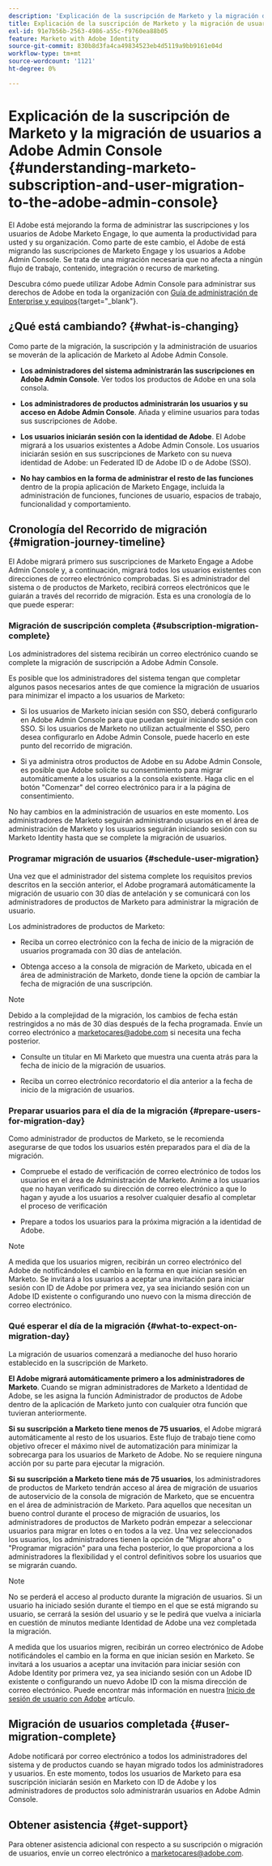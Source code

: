 ```yaml
---
description: 'Explicación de la suscripción de Marketo y la migración de usuarios a Adobe Admin Console: documentos de Marketo, documentación del producto'
title: Explicación de la suscripción de Marketo y la migración de usuarios a Adobe Admin Console
exl-id: 91e7b56b-2563-4986-a55c-f9760ea88b05
feature: Marketo with Adobe Identity
source-git-commit: 830b8d3fa4ca49834523eb4d5119a9bb9161e04d
workflow-type: tm+mt
source-wordcount: '1121'
ht-degree: 0%

---
```


# Explicación de la suscripción de Marketo y la migración de usuarios a Adobe Admin Console {#understanding-marketo-subscription-and-user-migration-to-the-adobe-admin-console}

El Adobe está mejorando la forma de administrar las suscripciones y los usuarios de Adobe Marketo Engage, lo que aumenta la productividad para usted y su organización. Como parte de este cambio, el Adobe de está migrando las suscripciones de Marketo Engage y los usuarios a Adobe Admin Console. Se trata de una migración necesaria que no afecta a ningún flujo de trabajo, contenido, integración o recurso de marketing.

Descubra cómo puede utilizar Adobe Admin Console para administrar sus derechos de Adobe en toda la organización con [Guía de administración de Enterprise y equipos](https://helpx.adobe.com/enterprise/admin-guide.html){target="_blank"}.

## ¿Qué está cambiando? {#what-is-changing}

Como parte de la migración, la suscripción y la administración de usuarios se moverán de la aplicación de Marketo al Adobe Admin Console.

* **Los administradores del sistema administrarán las suscripciones en Adobe Admin Console**. Ver todos los productos de Adobe en una sola consola.

* **Los administradores de productos administrarán los usuarios y su acceso en Adobe Admin Console**. Añada y elimine usuarios para todas sus suscripciones de Adobe.

* **Los usuarios iniciarán sesión con la identidad de Adobe**. El Adobe migrará a los usuarios existentes a Adobe Admin Console. Los usuarios iniciarán sesión en sus suscripciones de Marketo con su nueva identidad de Adobe: un Federated ID de Adobe ID o de Adobe (SSO).

* **No hay cambios en la forma de administrar el resto de las funciones** dentro de la propia aplicación de Marketo Engage, incluida la administración de funciones, funciones de usuario, espacios de trabajo, funcionalidad y comportamiento.


## Cronología del Recorrido de migración {#migration-journey-timeline}

El Adobe migrará primero sus suscripciones de Marketo Engage a Adobe Admin Console y, a continuación, migrará todos los usuarios existentes con direcciones de correo electrónico comprobadas. Si es administrador del sistema o de productos de Marketo, recibirá correos electrónicos que le guiarán a través del recorrido de migración. Esta es una cronología de lo que puede esperar:

### Migración de suscripción completa {#subscription-migration-complete}

Los administradores del sistema recibirán un correo electrónico cuando se complete la migración de suscripción a Adobe Admin Console.

Es posible que los administradores del sistema tengan que completar algunos pasos necesarios antes de que comience la migración de usuarios para minimizar el impacto a los usuarios de Marketo:

* Si los usuarios de Marketo inician sesión con SSO, deberá configurarlo en Adobe Admin Console para que puedan seguir iniciando sesión con SSO. Si los usuarios de Marketo no utilizan actualmente el SSO, pero desea configurarlo en Adobe Admin Console, puede hacerlo en este punto del recorrido de migración.

* Si ya administra otros productos de Adobe en su Adobe Admin Console, es posible que Adobe solicite su consentimiento para migrar automáticamente a los usuarios a la consola existente. Haga clic en el botón &quot;Comenzar&quot; del correo electrónico para ir a la página de consentimiento.

No hay cambios en la administración de usuarios en este momento. Los administradores de Marketo seguirán administrando usuarios en el área de administración de Marketo y los usuarios seguirán iniciando sesión con su Marketo Identity hasta que se complete la migración de usuarios.

### Programar migración de usuarios {#schedule-user-migration}

Una vez que el administrador del sistema complete los requisitos previos descritos en la sección anterior, el Adobe programará automáticamente la migración de usuario con 30 días de antelación y se comunicará con los administradores de productos de Marketo para administrar la migración de usuario.

Los administradores de productos de Marketo:

* Reciba un correo electrónico con la fecha de inicio de la migración de usuarios programada con 30 días de antelación.

* Obtenga acceso a la consola de migración de Marketo, ubicada en el área de administración de Marketo, donde tiene la opción de cambiar la fecha de migración de una suscripción.

>[!NOTE]
>
>Debido a la complejidad de la migración, los cambios de fecha están restringidos a no más de 30 días después de la fecha programada. Envíe un correo electrónico a marketocares@adobe.com si necesita una fecha posterior.

* Consulte un titular en Mi Marketo que muestra una cuenta atrás para la fecha de inicio de la migración de usuarios.

* Reciba un correo electrónico recordatorio el día anterior a la fecha de inicio de la migración de usuarios.

### Preparar usuarios para el día de la migración {#prepare-users-for-migration-day}

Como administrador de productos de Marketo, se le recomienda asegurarse de que todos los usuarios estén preparados para el día de la migración.

* Compruebe el estado de verificación de correo electrónico de todos los usuarios en el área de Administración de Marketo. Anime a los usuarios que no hayan verificado su dirección de correo electrónico a que lo hagan y ayude a los usuarios a resolver cualquier desafío al completar el proceso de verificación

* Prepare a todos los usuarios para la próxima migración a la identidad de Adobe.

>[!NOTE]
>
>A medida que los usuarios migren, recibirán un correo electrónico del Adobe de notificándoles el cambio en la forma en que inician sesión en Marketo. Se invitará a los usuarios a aceptar una invitación para iniciar sesión con ID de Adobe por primera vez, ya sea iniciando sesión con un Adobe ID existente o configurando uno nuevo con la misma dirección de correo electrónico.

### Qué esperar el día de la migración {#what-to-expect-on-migration-day}

La migración de usuarios comenzará a medianoche del huso horario establecido en la suscripción de Marketo.

**El Adobe migrará automáticamente primero a los administradores de Marketo**. Cuando se migran administradores de Marketo a Identidad de Adobe, se les asigna la función Administrador de productos de Adobe dentro de la aplicación de Marketo junto con cualquier otra función que tuvieran anteriormente.

**Si su suscripción a Marketo tiene menos de 75 usuarios**, el Adobe migrará automáticamente al resto de los usuarios. Este flujo de trabajo tiene como objetivo ofrecer el máximo nivel de automatización para minimizar la sobrecarga para los usuarios de Marketo de Adobe. No se requiere ninguna acción por su parte para ejecutar la migración.

**Si su suscripción a Marketo tiene más de 75 usuarios**, los administradores de productos de Marketo tendrán acceso al área de migración de usuarios de autoservicio de la consola de migración de Marketo, que se encuentra en el área de administración de Marketo. Para aquellos que necesitan un bueno control durante el proceso de migración de usuarios, los administradores de productos de Marketo podrán empezar a seleccionar usuarios para migrar en lotes o en todos a la vez. Una vez seleccionados los usuarios, los administradores tienen la opción de &quot;Migrar ahora&quot; o &quot;Programar migración&quot; para una fecha posterior, lo que proporciona a los administradores la flexibilidad y el control definitivos sobre los usuarios que se migrarán cuando.

>[!NOTE]
>
>No se perderá el acceso al producto durante la migración de usuarios. Si un usuario ha iniciado sesión durante el tiempo en el que se está migrando su usuario, se cerrará la sesión del usuario y se le pedirá que vuelva a iniciarla en cuestión de minutos mediante Identidad de Adobe una vez completada la migración.

A medida que los usuarios migren, recibirán un correo electrónico de Adobe notificándoles el cambio en la forma en que inician sesión en Marketo. Se invitará a los usuarios a aceptar una invitación para iniciar sesión con Adobe Identity por primera vez, ya sea iniciando sesión con un Adobe ID existente o configurando un nuevo Adobe ID con la misma dirección de correo electrónico. Puede encontrar más información en nuestra [Inicio de sesión de usuario con Adobe](/help/marketo/product-docs/administration/marketo-with-adobe-identity/user-sign-in-with-adobe-id.md) artículo.

## Migración de usuarios completada {#user-migration-complete}

Adobe notificará por correo electrónico a todos los administradores del sistema y de productos cuando se hayan migrado todos los administradores y usuarios. En este momento, todos los usuarios de Marketo para esa suscripción iniciarán sesión en Marketo con ID de Adobe y los administradores de productos solo administrarán usuarios en Adobe Admin Console.

## Obtener asistencia {#get-support}

Para obtener asistencia adicional con respecto a su suscripción o migración de usuarios, envíe un correo electrónico a marketocares@adobe.com.
